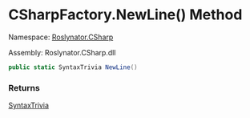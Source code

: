 # CSharpFactory\.NewLine\(\) Method

Namespace: [Roslynator.CSharp](../../README.md)

Assembly: Roslynator\.CSharp\.dll

```csharp
public static SyntaxTrivia NewLine()
```

### Returns

[SyntaxTrivia](https://docs.microsoft.com/en-us/dotnet/api/microsoft.codeanalysis.syntaxtrivia)


